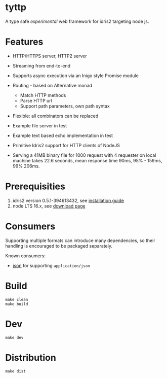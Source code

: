 # tyttp

A type safe _experimental_ web framework for idris2 targeting node js.

# Features

- HTTP/HTTPS server, HTTP2 server
- Streaming from end-to-end
- Supports async execution via an Inigo style Promise module

- Routing - based on Alternative monad
  - Match HTTP methods
  - Parse HTTP url
  - Support path parameters, own path syntax
- Flexible: all combinators can be replaced

- Example file server in test
- Example text based echo implementation in test

- Primitive Idris2 support for HTTP clients of NodeJS

- Serving a 41MB binary file for 1000 request with 4 requester on local machine takes 22.6 seconds, mean response time 90ms, 95% - 159ms, 99% 206ms.

# Prerequisities

1. idris2 version 0.5.1-394613432, see [installation guide](https://github.com/idris-lang/Idris2/blob/main/INSTALL.md)
1. node LTS 16.x, see [download page](https://nodejs.org/en/download/)

# Consumers

Supporting multiple formats can introduce many dependencies, so their handling is encouraged to be packaged separately.

Known consumers:

- [json](https://github.com/kbertalan/tyttp-json) for supporting `application/json`

# Build

    make clean
    make build

# Dev

    make dev

# Distribution

    make dist
